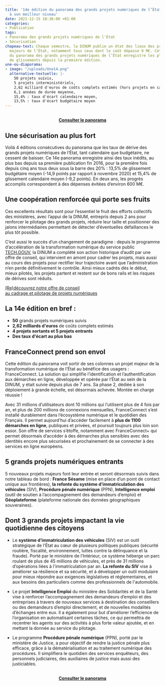 ```yaml
---
title: '14e édition du panorama des grands projets numériques de l’État : la sécurisation
  à son meilleur niveau'
date: 2021-12-15 10:36:00 +01:00
categories:
- Publication
tags:
- Panorama des grands projets numériques de l'État
- Sécurisation
chapeau-text: Chaque semestre, la DINUM publie un état des lieux des projets informatiques
  majeurs de l’État, notamment tous ceux dont le coût dépasse 9 M€. Cette 14e édition
  du panorama des grands projets numériques de l’État enregistre les plus bas taux
  de glissements depuis la première édition.
une-ou-diaporama:
- image: "/uploads/Une14.png"
  alternative-textuelle: |-
    50 projets suivis,
    5 projets interministériels,
    2,62 milliard d'euros de coûts complets estimés (hors projets en cadrage ou en révision de trajectoire),
    6,1 années de durée moyenne,
    15,4% : taux d'écart calendaire moyen,
    13,5% : taux d'écart budgétaire moyen
---
```


<div align="center" style="margin-top: 30px"><a href="https://www.numerique.gouv.fr/publications/panorama-grands-projets-si/" class="button"><b>Consulter le panorama</b></a> </div>

## Une sécurisation au plus fort 
Voilà 4 éditions consécutives du panorama que les taux de dérive des grands projets numériques de l’État, tant calendaire que budgétaire, ne cessent de baisser. Ce 14e panorama enregistre ainsi des taux inédits, au plus bas depuis sa première publication fin 2016, pour la première fois depuis cinq ans tous deux sous la barre des 20% : 13,5% de glissement budgétaire moyen (-14,9 points par rapport à novembre 2020) et 15,4% de glissement calendaire moyen (-9,2 points). En deux ans, les progrès accomplis correspondent à des dépenses évitées d’environ 600 M€.

## Une coopération renforcée qui porte ses fruits 
Ces excellents résultats sont pour l’essentiel le fruit des efforts collectifs des ministères, avec l’appui de la DINUM, entrepris depuis 2 ans pour renforcer le pilotage des grands projets, réduire leur taille et positionner des jalons intermédiaires permettant de détecter d’éventuelles défaillances le plus tôt possible.

C’est aussi le succès d’un changement de paradigme : depuis le programme d’accélération de la transformation numérique du service public [TECH.GOUV](https://www.numerique.gouv.fr/publications/tech-gouv-strategie-et-feuille-de-route-2019-2021/), la DINUM a complété son action historique d’audit par une offre de conseil, qui intervient en amont pour cadrer les projets, mais aussi au cours des projets pour rectifier leur trajectoire avant que l’administration n’en perde définitivement le contrôle. Ainsi mieux cadrés dès le début, mieux pilotés, les projets partent et restent sur de bons rails et les risques de dérives sont réduits.

<div class="lien-important"><p><a href="https://www.numerique.gouv.fr/services/conseil-accompagnement-cadrage-et-pilotage-de-projets-numeriques/">(Re)découvrez notre offre de conseil 
<br>au cadrage et pilotage de projets numériques</a></p></div>

<div class="noir encadre" style="margin-bottom:30px;"><h2 class="h3">La 14e édition en bref :</h2>
<p><ul><li><b>50</b> grands projets numériques suivis</li>
<li><b>2,62 milliards d'euros</b> de coûts complets estimés</li>
<li><b>4 projets sortants et 5 projets entrants</b></li>
<li><b>Des taux d'écart au plus bas</b></li></ul></p></div>

## FranceConnect prend son envol
Cette édition du panorama voit sortir de ses colonnes un projet majeur de la transformation numérique de l’État au bénéfice des usagers : FranceConnect. La solution qui simplifie l’identification et l’authentification aux démarches en ligne, développée et opérée par l’État au sein de la DINUM, y était suivie depuis plus de 7 ans. Sa phase 2, dédiée à son déploiement à grande échelle, est désormais achevée. Montée en charge réussie ! 

Avec 31 millions d’utilisateurs dont 10 millions qui l’utilisent plus de 4 fois par an, et plus de 200 millions de connexions mensuelles, FranceConnect s’est installé durablement dans l’écosystème numérique et le quotidien des Français. Il permet aujourd’hui d’accéder facilement à **plus de 1100 démarches en ligne**, publiques et privées, et poursuit toujours plus loin son essor. Son offre de services s’étoffe, notamment avec FranceConnect+ qui permet désormais d’accéder à des démarches plus sensibles avec des identités encore plus sécurisées et prochainement de se connecter à des services en ligne européens. 

## 5 grands projets numériques entrants
5 nouveaux projets majeurs font leur entrée et seront désormais suivis dans notre tableau de bord : **France Sésame** (mise en place d’un point de contact unique aux frontières), **la refonte du système d’immatriculation des véhicules** (SIV), **Procédure pénale numérique** (PPN), **Intelligence emploi** (outil de soutien à l’accompagnement des demandeurs d’emploi) et **Géoplateforme** (plateforme nationale des données géographiques souveraines).

## Dont 3 grands projets impactant la vie quotidienne des citoyens

* Le **système d’immatriculation des véhicules** (SIV) est un outil stratégique de l’État au cœur de plusieurs politiques publiques (sécurité routière, fiscalité, environnement, luttes contre la délinquance et la fraude). Porté par le ministère de l’Intérieur, ce système héberge un parc roulant de plus de 45 millions de véhicules, et près de 31 millions d’opérations liées à l'immatriculation par an. **La refonte du SIV** vise à améliorer sa résilience et sa sécurité, et à développer un outil modulaire pour mieux répondre aux exigences législatives et réglementaires, et aux besoins des particuliers comme des professionnels de l'automobile. 

* Le projet **Intelligence Emploi** du ministère des Solidarités et de la Santé vise à renforcer l’accompagnement des demandeurs d’emploi et des entreprises à travers de nouveaux services à destination des conseillers ou des demandeurs d’emploi directement, et de nouvelles modalités d’échanges entre eux. Il a également pour but d’améliorer l’efficience de l’organisation en automatisant certaines tâches, ce qui permettra de recentrer les agents sur des activités à plus forte valeur ajoutée, et en mettant la donnée au service du pilotage.

* Le programme **Procédure pénale numérique** (PPN), porté par le ministère de Justice, a pour objectif de rendre la justice pénale plus efficace, grâce à la dématérialisation et au traitement numérique des procédures. Il simplifiera le quotidien des services enquêteurs, des personnels judiciaires, des auxiliaires de justice mais aussi des justiciables.

<div align="center" style="margin-top: 30px"><a href="https://www.numerique.gouv.fr/publications/panorama-grands-projets-si/" class="button"><b>Consulter le panorama</b></a> </div>